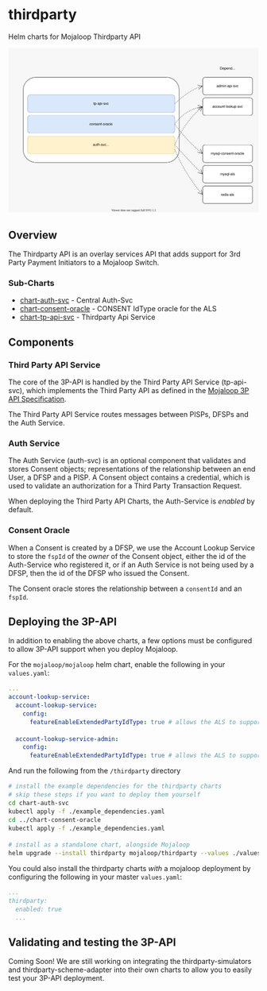 # thirdparty

Helm charts for Mojaloop Thirdparty API

![](./overview.svg)

## Overview

The Thirdparty API is an overlay services API that adds support for 3rd Party Payment
Initiators to a Mojaloop Switch.

### Sub-Charts
- [chart-auth-svc](./chart-auth-svc) - Central Auth-Svc
- [chart-consent-oracle](./chart-consent-oracle) - CONSENT IdType oracle for the ALS
- [chart-tp-api-svc](./chart-tp-api-svc) - Thirdparty Api Service

## Components

### Third Party API Service

The core of the 3P-API is handled by the Third Party API Service (tp-api-svc), which 
implements the Third Party API as defined in the [Mojaloop 3P API Specification](https://github.com/mojaloop/mojaloop-specification/tree/master/thirdparty-api).

The Third Party API Service routes messages between PISPs, DFSPs and the Auth Service.


### Auth Service

The Auth Service (auth-svc) is an optional component that validates and stores Consent objects;
representations of the relationship between an end User, a DFSP and a PISP. A Consent object
contains a credential, which is used to validate an authorization for a Third Party Transaction
Request.

When deploying the Third Party API Charts, the Auth-Service is _enabled_ by default.

### Consent Oracle

When a Consent is created by a DFSP, we use the Account Lookup Service to store the `fspId` of the
_owner_ of the Consent object, either the id of the Auth-Service who registered it, or if an Auth
Service is not being used by a DFSP, then the id of the DFSP who issued the Consent.

The Consent oracle stores the relationship between a `consentId` and an `fspId`.

## Deploying the 3P-API

In addition to enabling the above charts, a few options must be configured to allow 3P-API
support when you deploy Mojaloop.

For the `mojaloop/mojaloop` helm chart, enable the following in your `values.yaml`:

```yaml
... 
account-lookup-service:
  account-lookup-service:
    config:
      featureEnableExtendedPartyIdType: true # allows the ALS to support newer THIRD_PARTY_LINK PartyIdType

  account-lookup-service-admin:
    config:
      featureEnableExtendedPartyIdType: true # allows the ALS to support newer THIRD_PARTY_LINK PartyIdType
```

And run the following from the `/thirdparty` directory

```bash
# install the example dependencies for the thirdparty charts
# skip these steps if you want to deploy them yourself
cd chart-auth-svc
kubectl apply -f ./example_dependencies.yaml
cd ../chart-consent-oracle
kubectl apply -f ./example_dependencies.yaml

# install as a standalone chart, alongside Mojaloop
helm upgrade --install thirdparty mojaloop/thirdparty --values ./values.yaml
```

You could also install the thirdparty charts _with_ a mojaloop deployment by configuring the following 
in your master `values.yaml`:

```yaml
...
thirdparty:
  enabled: true
  ...

```

## Validating and testing the 3P-API

Coming Soon! We are still working on integrating the thirdparty-simulators and thirdparty-scheme-adapter into
their own charts to allow you to easily test your 3P-API deployment.